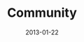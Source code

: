 ---
layout: media
category: media
series: "Saints & Scoundrels"
title: "Community"
date: 2013-01-22
description: "Chuck Mingo talks about how the church is all about people."
video: "https://s3.amazonaws.com/crossroadsvideomessages/saintsandscoundrels-03.mp4"
video-poster: "https://www.crossroads.net/uploadedfiles/saintsandscoundrels-03-still.jpg"
---